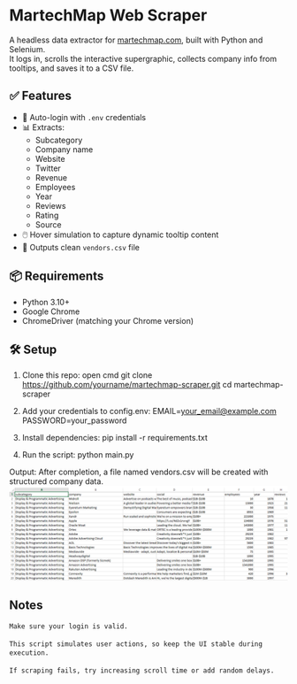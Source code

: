 # MartechMap Web Scraper

A headless data extractor for [martechmap.com](https://martechmap.com/int_supergraphic), built with Python and Selenium.  
It logs in, scrolls the interactive supergraphic, collects company info from tooltips, and saves it to a CSV file.

## ✅ Features

- 🔐 Auto-login with `.env` credentials  
- 📊 Extracts:
  - Subcategory
  - Company name
  - Website
  - Twitter
  - Revenue
  - Employees
  - Year
  - Reviews
  - Rating
  - Source
- 🖱️ Hover simulation to capture dynamic tooltip content
- 💾 Outputs clean `vendors.csv` file

## 📦 Requirements

- Python 3.10+
- Google Chrome
- ChromeDriver (matching your Chrome version)

## 🛠️ Setup

1. Clone this repo:
   open cmd
   git clone https://github.com/yourname/martechmap-scraper.git
   cd martechmap-scraper

2. Add your credentials to config.env:
    EMAIL=your_email@example.com
    PASSWORD=your_password

3. Install dependencies: 
    pip install -r requirements.txt

4. Run the script:
    python main.py

Output:
    After completion, a file named vendors.csv will be created with structured company data.
    ![Vendors Data Preview](assets/image.png)

## Notes ##
    Make sure your login is valid.

    This script simulates user actions, so keep the UI stable during execution.
    
    If scraping fails, try increasing scroll time or add random delays.
